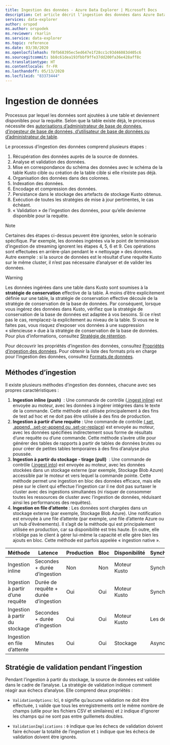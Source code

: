 ```yaml
---
title: Ingestion des données - Azure Data Explorer | Microsoft Docs
description: Cet article décrit l’ingestion des données dans Azure Data Explorer.
services: data-explorer
author: orspod
ms.author: orspodek
ms.reviewer: rkarlin
ms.service: data-explorer
ms.topic: reference
ms.date: 03/30/2020
ms.openlocfilehash: f0fb68395ec5ed647e1f28cc1c93d46083d405c6
ms.sourcegitcommit: bb8c61dea193fbbf9ffe37dd200fa36e428aff8c
ms.translationtype: HT
ms.contentlocale: fr-FR
ms.lasthandoff: 05/13/2020
ms.locfileid: "83373444"
---
```

# <a name="data-ingestion"></a>Ingestion de données

Processus par lequel les données sont ajoutées à une table et deviennent disponibles pour la requête.
Selon que la table existe déjà, le processus nécessite des [autorisations d’administrateur de base de données, d’ingesteur de base de données, d’utilisateur de base de données ou d’administrateur de table](../access-control/role-based-authorization.md).

Le processus d’ingestion des données comprend plusieurs étapes :

1. Récupération des données auprès de la source de données.
1. Analyse et validation des données.
1. Mise en correspondance du schéma des données avec le schéma de la table Kusto cible ou création de la table cible si elle n’existe pas déjà.
1. Organisation des données dans des colonnes.
1. Indexation des données.
1. Encodage et compression des données.
1. Persistance dans le stockage des artefacts de stockage Kusto obtenus.
1. Exécution de toutes les stratégies de mise à jour pertinentes, le cas échéant.
1. « Validation » de l’ingestion des données, pour qu’elle devienne disponible pour la requête.

> [!NOTE]
> Certaines des étapes ci-dessus peuvent être ignorées, selon le scénario spécifique.
> Par exemple, les données ingérées via le point de terminaison d’ingestion de streaming ignorent les étapes 4, 5, 6 et 9. Ces opérations sont effectuées en arrière-plan pendant le « nettoyage » des données.
> Autre exemple : si la source de données est le résultat d’une requête Kusto sur le même cluster, il n’est pas nécessaire d’analyser et de valider les données.

> [!WARNING]
> Les données ingérées dans une table dans Kusto sont soumises à la **stratégie de conservation** effective de la table.
> À moins d’être explicitement définie sur une table, la stratégie de conservation effective découle de la stratégie de conservation de la base de données. Par conséquent, lorsque vous ingérez des données dans Kusto, vérifiez que la stratégie de conservation de la base de données est adaptée à vos besoins. Si ce n’est pas le cas, remplacez-la explicitement au niveau de la table. Si vous ne le faites pas, vous risquez d’exposer vos données à une suppression « silencieuse » due à la stratégie de conservation de la base de données. Pour plus d’informations, consultez [Stratégie de rétention](https://kusto.azurewebsites.net/docs/concepts/retentionpolicy.html).

Pour découvrir les propriétés d’ingestion des données, consultez [Propriétés d’ingestion des données](../../../ingestion-properties.md).
Pour obtenir la liste des formats pris en charge pour l’ingestion des données, consultez [Formats de données](../../../ingestion-supported-formats.md).



## <a name="ingestion-methods"></a>Méthodes d’ingestion

Il existe plusieurs méthodes d’ingestion des données, chacune avec ses propres caractéristiques :

1. **Ingestion inline (push)**  : Une commande de contrôle ([.ingest inline](./ingest-inline.md)) est envoyée au moteur, avec les données à ingérer intégrées dans le texte de la commande.
   Cette méthode est utilisée principalement à des fins de test ad hoc et ne doit pas être utilisée à des fins de production.
1. **Ingestion à partir d’une requête** : Une commande de contrôle [(.set, .append, .set-or-append ou .set-or-replace](./ingest-from-query.md)) est envoyée au moteur, avec les données spécifiées indirectement sous forme de résultats d’une requête ou d’une commande.
   Cette méthode s’avère utile pour générer des tables de rapports à partir de tables de données brutes ou pour créer de petites tables temporaires à des fins d’analyse plus poussée.
1. **Ingestion à partir du stockage - tirage (pull)**  : Une commande de contrôle ([.ingest into](./ingest-from-storage.md)) est envoyée au moteur, avec les données stockées dans un stockage externe (par exemple, Stockage Blob Azure) accessible par le moteur et vers lequel la commande pointe.
   Cette méthode permet une ingestion en bloc des données efficace, mais elle pèse sur le client qui effectue l’ingestion car il ne doit pas surtaxer le cluster avec des ingestions simultanées (ni risquer de consommer toutes les ressources de cluster avec l’ingestion de données, réduisant ainsi les performances des requêtes).
1. **Ingestion en file d’attente** : Les données sont chargées dans un stockage externe (par exemple, Stockage Blob Azure). Une notification est envoyée à une file d’attente (par exemple, une file d’attente Azure ou un hub d’événements).
   Il s’agit de la méthode qui est principalement utilisée en production, car sa disponibilité est très haute. En outre, elle n’oblige pas le client à gérer lui-même la capacité et elle gère bien les ajouts en bloc. Cette méthode est parfois appelée « ingestion native ».


|Méthode             |Latence                 |Production|Bloc|Disponibilité|Synchronicité|
|-------------------|------------------------|----------|----|------------|-------------|
|Ingestion inline   |Secondes + durée d’ingestion   |Non        |Non  |Moteur Kusto|Synchrone  |
|Ingestion à partir d’une requête  |Durée de requête + durée d’ingestion|Oui       |Oui |Moteur Kusto|Synchrone  |
|Ingestion à partir du stockage|Secondes + durée d’ingestion   |Oui       |Oui |Moteur Kusto|Les deux         |
|Ingestion en file d’attente   |Minutes                 |Oui       |Oui |Stockage     |Asynchrone |

## <a name="validation-policy-during-ingestion"></a>Stratégie de validation pendant l’ingestion

Pendant l’ingestion à partir du stockage, la source de données est validée dans le cadre de l’analyse.
La stratégie de validation indique comment réagir aux échecs d’analyse. Elle comprend deux propriétés :

* `ValidationOptions`: Ici, `0` signifie qu’aucune validation ne doit être effectuée, `1` valide que tous les enregistrements ont le même nombre de champs (utile pour les fichiers CSV et similaires) et `2` indique d’ignorer les champs qui ne sont pas entre guillemets doubles.

* `ValidationImplications` : `0` indique que les échecs de validation doivent faire échouer la totalité de l’ingestion et `1` indique que les échecs de validation doivent être ignorés.